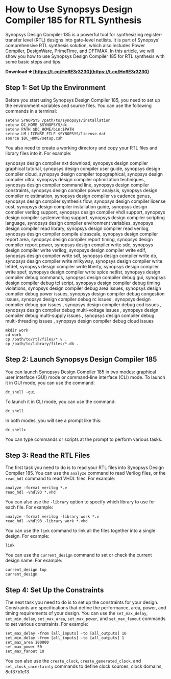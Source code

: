 
 
# How to Use Synopsys Design Compiler 185 for RTL Synthesis
 
Synopsys Design Compiler 185 is a powerful tool for synthesizing register-transfer level (RTL) designs into gate-level netlists. It is part of Synopsys' comprehensive RTL synthesis solution, which also includes Power Compiler, DesignWare, PrimeTime, and DFTMAX. In this article, we will show you how to use Synopsys Design Compiler 185 for RTL synthesis with some basic steps and tips.
 
**Download ✯ [https://t.co/Hn6E3r3230](https://t.co/Hn6E3r3230)**


 
## Step 1: Set Up the Environment
 
Before you start using Synopsys Design Compiler 185, you need to set up the environment variables and source files. You can use the following commands in a terminal:

    setenv SYNOPSYS /path/to/synopsys/installation
    setenv DC_HOME $SYNOPSYS/dc
    setenv PATH $DC_HOME/bin:$PATH
    setenv LM_LICENSE_FILE $SYNOPSYS/license.dat
    source $DC_HOME/setup.csh

You also need to create a working directory and copy your RTL files and library files into it. For example:
 
synopsys design compiler nxt download,  synopsys design compiler graphical tutorial,  synopsys design compiler user guide,  synopsys design compiler cloud,  synopsys design compiler topographical,  synopsys design compiler ultra,  synopsys design compiler optimization techniques,  synopsys design compiler command line,  synopsys design compiler constraints,  synopsys design compiler power analysis,  synopsys design compiler rc estimation,  synopsys design compiler vs cadence genus,  synopsys design compiler synthesis flow,  synopsys design compiler license cost,  synopsys design compiler installation guide,  synopsys design compiler verilog support,  synopsys design compiler vhdl support,  synopsys design compiler systemverilog support,  synopsys design compiler scripting language,  synopsys design compiler environment variables,  synopsys design compiler read library,  synopsys design compiler read verilog,  synopsys design compiler compile ultrascale,  synopsys design compiler report area,  synopsys design compiler report timing,  synopsys design compiler report power,  synopsys design compiler write sdc,  synopsys design compiler write verilog,  synopsys design compiler write edif,  synopsys design compiler write sdf,  synopsys design compiler write db,  synopsys design compiler write milkyway,  synopsys design compiler write lefdef,  synopsys design compiler write liberty,  synopsys design compiler write spef,  synopsys design compiler write spice netlist,  synopsys design compiler debug commands,  synopsys design compiler debug gui,  synopsys design compiler debug tcl script,  synopsys design compiler debug timing violations,  synopsys design compiler debug area issues,  synopsys design compiler debug power issues,  synopsys design compiler debug congestion issues,  synopsys design compiler debug rc issues ,  synopsys design compiler debug qor issues ,  synopsys design compiler debug ccd issues ,  synopsys design compiler debug multi-voltage issues ,  synopsys design compiler debug multi-supply issues ,  synopsys design compiler debug multi-threading issues ,  synopsys design compiler debug cloud issues

    mkdir work
    cd work
    cp /path/to/rtl/files/*.v .
    cp /path/to/library/files/*.db .

## Step 2: Launch Synopsys Design Compiler 185
 
You can launch Synopsys Design Compiler 185 in two modes: graphical user interface (GUI) mode or command-line interface (CLI) mode. To launch it in GUI mode, you can use the command:

    dc_shell -gui

To launch it in CLI mode, you can use the command:

    dc_shell

In both modes, you will see a prompt like this:

    dc_shell>

You can type commands or scripts at the prompt to perform various tasks.
 
## Step 3: Read the RTL Files
 
The first task you need to do is to read your RTL files into Synopsys Design Compiler 185. You can use the `analyze` command to read Verilog files, or the `read_hdl` command to read VHDL files. For example:

    analyze -format verilog *.v
    read_hdl -vhdl93 *.vhd

You can also use the `-library` option to specify which library to use for each file. For example:

    analyze -format verilog -library work *.v
    read_hdl -vhdl93 -library work *.vhd

You can use the `link` command to link all the files together into a single design. For example:

    link

You can use the `current_design` command to set or check the current design name. For example:

    current_design top
    current_design

## Step 4: Set Up the Constraints
 
The next task you need to do is to set up the constraints for your design. Constraints are specifications that define the performance, area, power, and timing requirements of your design. You can use the `set_max_delay`, `set_min_delay`, `set_max_area`, `set_max_power`, and `set_max_fanout` commands to set various constraints. For example:

    set_max_delay -from [all_inputs] -to [all_outputs] 10
    set_min_delay -from [all_inputs] -to [all_outputs] 1
    set_max_area 100000
    set_max_power 50
    set_max_fanout 10

You can also use the `create_clock`, `create_generated_clock`, and `set_clock_uncertainty` commands to define clock sources, clock domains,
 8cf37b1e13
 
